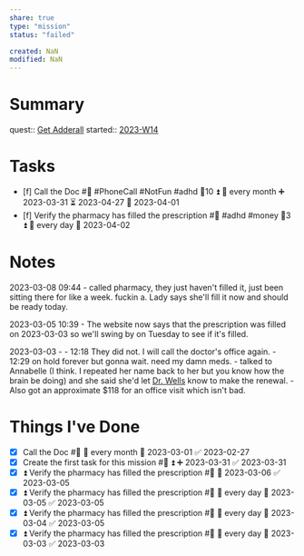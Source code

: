 ```yaml
---
share: true
type: "mission"
status: "failed"

created: NaN 
modified: NaN
---
```

# Summary
quest:: [Get Adderall](./Get%20Adderall.md)
started:: [2023-W14](../../00%20-%20Life%20Management%20System/09%20-%20Daily%20Notes/2023-W14.md)
# Tasks
- [f] Call the Doc #💊 #PhoneCall #NotFun #adhd 🥄10 ⏫ 🔁 every month ➕ 2023-03-31 ⏳ 2023-04-27 📅 2023-04-01
- [f] Verify the pharmacy has filled the prescription #💊 #adhd #money 🥄3 ⏫ 🔁 every day 📅 2023-04-02
# Notes
2023-03-08 09:44 - called pharmacy, they just haven't filled it, just been sitting there for like a week. fuckin a. Lady says she'll fill it now and should be ready today.

2023-03-05 10:39 - The website now says that the prescription was filled on 2023-03-03 so we'll swing by on Tuesday to see if it's filled.

2023-03-03 - 
		- 12:18 They did not. I will call the doctor's office again.
		- 12:29 on hold forever but gonna wait. need my damn meds.
		- talked to Annabelle (I think. I repeated her name back to her but you know how the brain be doing) and she said she'd let [Dr. Wells](Dr.%20Wells.md) know to make the renewal.
		- Also got an approximate $118 for an office visit which isn't bad.
# Things I've Done

- [x] Call the Doc #💊 🔁 every month 📅 2023-03-01 ✅ 2023-02-27
- [x] Create the first task for this mission #💊 ⏫ ➕ 2023-03-31 ✅ 2023-03-31
- [x] ⏫ Verify the pharmacy has filled the prescription #💊 📅 2023-03-06 ✅ 2023-03-05
- [x] ⏫ Verify the pharmacy has filled the prescription #💊 🔁 every day 📅 2023-03-05 ✅ 2023-03-05
- [x] ⏫ Verify the pharmacy has filled the prescription #💊 🔁 every day 📅 2023-03-04 ✅ 2023-03-05
- [x] ⏫ Verify the pharmacy has filled the prescription #💊 🔁 every day 📅 2023-03-03 ✅ 2023-03-03
